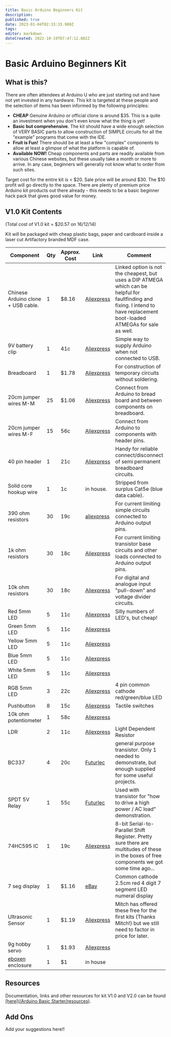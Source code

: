 ```yaml
---
title: Basic Arduino Beginners Kit
description: 
published: true
date: 2023-01-04T02:33:33.900Z
tags: 
editor: markdown
dateCreated: 2022-10-19T07:47:12.882Z
---
```


# Basic Arduino Beginners Kit

## What is this?

There are often attendees at Arduino U who are just starting out and have not yet invested in any hardware. This kit is targeted at these people and the selection of items has been informed by the following principles:

-   **CHEAP** Genuine Arduino or official clone is around \$35. This is a quite an investment when you don't even know what the thing is yet!
-   **Basic but comprehensive**. The kit should have a wide enough selection of VERY BASIC parts to allow construction of SIMPLE circuits for all the "example" programs that come with the IDE.
-   **Fruit is Fun!** There should be at least a few "complex" components to allow at least a glimpse of what the platform is capable of.
-   **Available NOW!** Cheap components and parts are readily available from various Chinese websites, but these usually take a month or more to arrive. In any case, beginners will generally not know what to order from such sites.

Target cost for the entire kit is \< \$20. Sale price will be around \$30. The \$10 profit will go directly to the space. There are plenty of premium price Arduino kit products out there already - this needs to be a basic beginner hack pack that gives good value for money.

## V1.0 Kit Contents

(Total cost of V1.0 kit = \$20.57 on 16/12/14)

Kit will be packaged with cheap plastic bags, paper and cardboard inside a laser cut Artifactory branded MDF case.

| Component                            | Qty | Approx. Cost | Link                                                                                                                                                                                | Comment                                                                                                                                                                       |
|--------------------------------------|-----|--------------|-------------------------------------------------------------------------------------------------------------------------------------------------------------------------------------|-------------------------------------------------------------------------------------------------------------------------------------------------------------------------------|
| Chinese Arduino clone + USB cable.   | 1   | \$8.16       | [Aliexpress](http://www.aliexpress.com/item/Freeshipping-5sets-lot-UNO-R3-MEGA328P-ATMEGA16U2-for-Arduino-Compatible/1869681027.html)                                               | Linked option is not the cheapest, but uses a DIP ATMEGA which can be helpful for faultfinding and fixing. I intend to have replacement boot-loaded ATMEGAs for sale as well. |
| 9V battery clip                      | 1   | 41c          | [Aliexpress](http://www.aliexpress.com/item/Fast-shipping-UNO-R3-9V-Battery-Connector-9V-battery-clip-for-arduino-10pcs-lot-in-stock/1740915241.html)                               | Simple way to supply Arduino when not connected to USB.                                                                                                                       |
| Breadboard                           | 1   | \$1.78       | [Aliexpress](http://www.aliexpress.com/item/Free-Shipping-10pcs-Quality-mini-bread-board-breadboard-8-5CM-x-5-5CM-400-holes/1654282544.html)                                        | For construction of temporary circuits without soldering.                                                                                                                     |
| 20cm jumper wires M-M                | 25  | \$1.06       | [Aliexpress](http://www.aliexpress.com/item/Free-Shipping-400pcs-dupont-cable-jumper-wire-dupont-line-male-to-male-dupont-line-2-54MM/1886302509.html)                              | Connect from Arduino to bread board and between components on breadboard.                                                                                                     |
| 20cm jumper wires M-F                | 15  | 56c          | [Aliexpress](http://www.aliexpress.com/item/Free-Shipping-400pcs-dupont-cable-jumper-wire-dupont-line-male-to-female-dupont-line-2-54MM/1886265831.html)                            | Connect from Arduino to components with header pins.                                                                                                                          |
| 40 pin header                        | 1   | 21c          | [Aliexpress](http://www.aliexpress.com/item/40-pcs-40-Pin-2-54-mm-Male-Single-Row-Pin-Header-Strip-PCB-Free-Shipping/509414969.html)                                                | Handy for reliable connect/disconnect of semi permanent breadboard circuits.                                                                                                  |
| Solid core hookup wire               | 1   | 1c           | in house.                                                                                                                                                                           | Stripped from surplus Cat5e (blue data cable).                                                                                                                                |
| 390 ohm resistors                    | 30  | 19c          | [aliexpress](http://www.aliexpress.com/item/Free-Shipping-1000PCS-1-4W-Watt-390-ohm-390R-Metal-Film-Resistor-0-25W-1-ROHS/1880213747.html)                                          | For current limiting simple circuits connected to Arduino output pins.                                                                                                        |
| 1k ohm resistors                     | 30  | 18c          | [Aliexpress](http://www.aliexpress.com/item/Free-Shipping-1000pcs-1-4w-Metal-Film-Resistors-1K-ohm-1/1846207977.html)                                                               | For current limiting transistor base circuits and other loads connected to Arduino output pins.                                                                               |
| 10k ohm resistors                    | 30  | 18c          | [Aliexpress](http://www.aliexpress.com/item/Free-Shipping-1000pcs-1-4w-Metal-Film-Resistors-10K-ohm-1/1846193327.html)                                                              | For digital and analogue input "pull-down" and voltage divider circuits.                                                                                                      |
| Red 5mm LED                          | 5   | 11c          | [Aliexpress](http://www.aliexpress.com/item/Free-Shipping-500pcs-lot-5MM-LED-KIT-red-yellow-white-green-blue-led-diode-Water-Clear/1881759260.html)                                 | Silly numbers of LED's, but cheap!                                                                                                                                            |
| Green 5mm LED                        | 5   | 11c          | [Aliexpress](http://www.aliexpress.com/item/Free-Shipping-500pcs-lot-5MM-LED-KIT-red-yellow-white-green-blue-led-diode-Water-Clear/1881759260.html)                                 |                                                                                                                                                                               |
| Yellow 5mm LED                       | 5   | 11c          | [Aliexpress](http://www.aliexpress.com/item/Free-Shipping-500pcs-lot-5MM-LED-KIT-red-yellow-white-green-blue-led-diode-Water-Clear/1881759260.html)                                 |                                                                                                                                                                               |
| Blue 5mm LED                         | 5   | 11c          | [Aliexpress](http://www.aliexpress.com/item/Free-Shipping-500pcs-lot-5MM-LED-KIT-red-yellow-white-green-blue-led-diode-Water-Clear/1881759260.html)                                 |                                                                                                                                                                               |
| White 5mm LED                        | 5   | 11c          | [Aliexpress](http://www.aliexpress.com/item/Free-Shipping-500pcs-lot-5MM-LED-KIT-red-yellow-white-green-blue-led-diode-Water-Clear/1881759260.html)                                 |                                                                                                                                                                               |
| RGB 5mm LED                          | 3   | 22c          | [Aliexpress](http://www.aliexpress.com/item/Free-shipping-100pcs-lot-LED-5mm-RGB-Common-Anode-Common-Cathode-4Pin-Tri-Color-Emitting-Diodes/1569358580.html)                        | 4 pin common cathode red/green/blue LED                                                                                                                                       |
| Pushbutton                           | 8   | 15c          | [Aliexpress](http://www.aliexpress.com/item/100pcs-Tactile-Push-Button-Switch-Momentary-Tact-6x6x5mm-DIP-Through-Hole-4pin/1582090411.html)                                         | Tactile switches                                                                                                                                                              |
| 10k ohm potentiometer                | 1   | 58c          | [Aliexpress](http://www.aliexpress.com/item/10K-OHM-Linear-Taper-Potentiometer-Pot-B10K-10PCS/517986795.html)                                                                       |                                                                                                                                                                               |
| LDR                                  | 2   | 11c          | [Aliexpress](http://www.aliexpress.com/item/Free-Shipping-50-x-5528-Light-Dependent-Resistor-LDR-5MM-Photoresistor-wholesale-and-retail-Photoconductive-resistance/1882884848.html) | Light Dependent Resistor                                                                                                                                                      |
| BC337                                | 4   | 20c          | [Futurlec](http://www.futurlec.com.au/Components.jsp)                                                                                                                               | general purpose transistor. Only 1 needed to demonstrate, but enough supplied for some useful projects.                                                                       |
| SPDT 5V Relay                        | 1   | 55c          | [Futurlec](http://www.futurlec.com.au/Components.jsp)                                                                                                                               | Used with transistor for "how to drive a high power / AC load" demonstration.                                                                                                 |
| 74HC595 IC                           | 1   | 19c          | [Aliexpress](http://www.aliexpress.com/item/Free-Shipping-10PCS-SN74HC595N-74HC595N-74HC595-DIP-16/2038454736.html)                                                                 | 8-bit Serial-to-Parallel Shift Register. Pretty sure there are multitudes of these in the boxes of free components we got some time ago...                                    |
| 7 seg display                        | 1   | \$1.16       | [eBay](http://www.ebay.com.au/itm/10-Pcs-Common-Cathode-10-Pin-4-Bit-7-Segment-0-56-Red-LED-Display-Digital-Tube-/331236075515?ssPageName=ADME:L:OC:AU:3160)                        | Common cathode 2.5cm red 4 digit 7 segment LED numeral display                                                                                                                |
| Ultrasonic Sensor                    | 1   | \$1.19       | [Aliexpress](http://www.aliexpress.com/item/Free-Shipping-10pcs-Ultrasonic-Module-HC-SR04-Distance-Measuring-Transducer-Sensor-HC-SR04-HCSR04/2036101937.html)                      | Mitch has offered these free for the first kits (Thanks Mitch!) but we still need to factor in price for later.                                                               |
| 9g hobby servo                       | 1   | \$1.93       | [Aliexpress](http://www.aliexpress.com/item/Hot-sell-5X-SG90-9g-Mini-Micro-Servo-for-RC-for-RC-250-450-Helicopter-Airplane/1956963732.html)                                         |                                                                                                                                                                               |
| [eboxen](/projects/eboxen) enclosure | 1   | \$1          | in house                                                                                                                                                                            |                                                                                                                                                                               |

## Resources

Documentation, links and other resources for kit V1.0 and V2.0 can be found <u>[here](/Arduino Basic Starter/resources)</u>.

## Add Ons

Add your suggestions here!!
